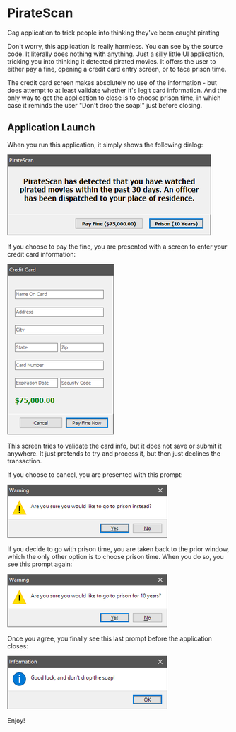 # PirateScan
 Gag application to trick people into thinking they've been caught pirating

Don't worry, this application is really harmless. You can see by the source code. It literally does nothing with anything. Just a silly little UI application, tricking you into thinking it detected pirated movies. It offers the user to either pay a fine, opening a credit card entry screen, or to face prison time. 

The credit card screen makes absolutely no use of the information - but does attempt to at least validate whether it's legit card information. And the only way to get the application to close is to choose prison time, in which case it reminds the user "Don't drop the soap!" just before closing.

## Application Launch

When you run this application, it simply shows the following dialog:

![alt text](/Img/ssMain.png)

If you choose to pay the fine, you are presented with a screen to enter your credit card information:

![alt text](/Img/ssCard.png)

This screen tries to validate the card info, but it does not save or submit it anywhere. It just pretends to try and process it, but then just declines the transaction.

If you choose to cancel, you are presented with this prompt:

![alt text](/Img/ssCardCancel.png)

If you decide to go with prison time, you are taken back to the prior window, which the only other option is to choose prison time. When you do so, you see this prompt again:

![alt text](/Img/ssPrison.png)

Once you agree, you finally see this last prompt before the application closes:

![alt text](/Img/ssSoap.png)

Enjoy!